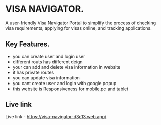 # VISA NAVIGATOR.

A user-friendly Visa Navigator Portal to simplify the process of checking visa requirements, applying for visas online, and tracking applications.

## Key Features.

- you can create user and login user
- different routs has different deign
- your can add and delete visa information in website
- it has private routes
- you can update visa information
- you cant create user and login with google popup
- this website is Responsiveness for mobile,pc and tablet

## Live link

Live link - https://visa-navigator-d3c13.web.app/
